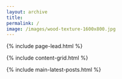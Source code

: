 ```yaml
---
layout: archive
title:
permalink: /
image: /images/wood-texture-1600x800.jpg
---
```

{% include page-lead.html %}

{% include content-grid.html %}

{% include main-latest-posts.html %}
